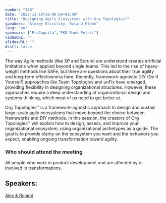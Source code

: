 ```yaml
---
number: "288"
date: "2023-12-14T19:00:00+01:00"
title: "Designing Agile Ecosystems with Org Topologies™"
speakers: "Alexey Krivitsky, Roland Flemm"
lang: "en"
sponsors: ["ProCognita","PKO Bank Polski"]
videoURL: ""
slidesURL: ""
draft: false
---
```


The way Agile methods (like XP and Scrum) are understood creates artificial limitations when applied beyond single teams. This led to the rise of heavy-weight methods like SAFe, but there are questions about their true agility and long-term effectiveness here. Recently, framework-agnostic DIY (Do It Yourself) approaches like Team Topologies and unFix have emerged, providing flexibility in designing organizational structures. However, these approaches require a deep understanding of organizational design and systems thinking, which most of us need to get better at.
​

Org Topologies™ is a framework-agnostic approach to design and sustain large-scale agile ecosystems that move beyond the choice between frameworks and DIY methods. In this session, the creators of Org Topologies™ will explain how to design, assess, and improve your organizational ecosystem, using organizational archetypes as a guide. The goal is to provide clarity on the ecosystem you want and the behaviors you expect, enabling ongoing transformation toward agility.

### Who should attend the meeting

All people who work in product development and are affected by or involved in transformations.

## Speakers:

[Alex & Roland](https://www.orgtopologies.com/authors)